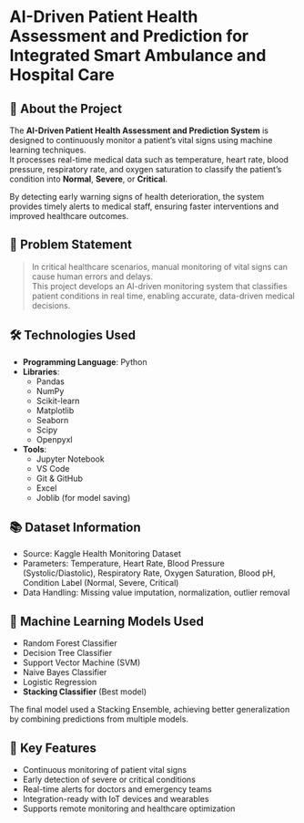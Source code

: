 <p align="center">
  <h1><b>AI-Driven Patient Health Assessment and Prediction for Integrated Smart Ambulance and Hospital Care</b></h1>
</p>

## 🧩 About the Project

The **AI-Driven Patient Health Assessment and Prediction System** is designed to continuously monitor a patient’s vital signs using machine learning techniques.  
It processes real-time medical data such as temperature, heart rate, blood pressure, respiratory rate, and oxygen saturation to classify the patient’s condition into **Normal**, **Severe**, or **Critical**.

By detecting early warning signs of health deterioration, the system provides timely alerts to medical staff, ensuring faster interventions and improved healthcare outcomes.

## 🎯 Problem Statement

> In critical healthcare scenarios, manual monitoring of vital signs can cause human errors and delays.  
This project develops an AI-driven monitoring system that classifies patient conditions in real time, enabling accurate, data-driven medical decisions.

## 🛠️ Technologies Used

- **Programming Language**: Python
- **Libraries**:
  - Pandas
  - NumPy
  - Scikit-learn
  - Matplotlib
  - Seaborn
  - Scipy
  - Openpyxl
- **Tools**:
  - Jupyter Notebook
  - VS Code
  - Git & GitHub
  - Excel
  - Joblib (for model saving)

## 📚 Dataset Information

- Source: Kaggle Health Monitoring Dataset
- Parameters: Temperature, Heart Rate, Blood Pressure (Systolic/Diastolic), Respiratory Rate, Oxygen Saturation, Blood pH, Condition Label (Normal, Severe, Critical)
- Data Handling: Missing value imputation, normalization, outlier removal

## 🧠 Machine Learning Models Used

- Random Forest Classifier
- Decision Tree Classifier
- Support Vector Machine (SVM)
- Naive Bayes Classifier
- Logistic Regression
- **Stacking Classifier** (Best model)

The final model used a Stacking Ensemble, achieving better generalization by combining predictions from multiple models.

## 🚀 Key Features

- Continuous monitoring of patient vital signs
- Early detection of severe or critical conditions
- Real-time alerts for doctors and emergency teams
- Integration-ready with IoT devices and wearables
- Supports remote monitoring and healthcare optimization
